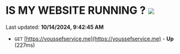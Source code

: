 # IS MY WEBSITE RUNNING ? [![](https://img.shields.io/static/v1?label=Sponsor&message=%E2%9D%A4&logo=GitHub&color=%23fe8e86)](https://github.com/sponsors/Youssef-Lehmam)

Last updated: **10/14/2024, 9:42:45 AM**

- `GET` [https://youssefservice.me](https://youssefservice.me) - **Up** (227ms)

